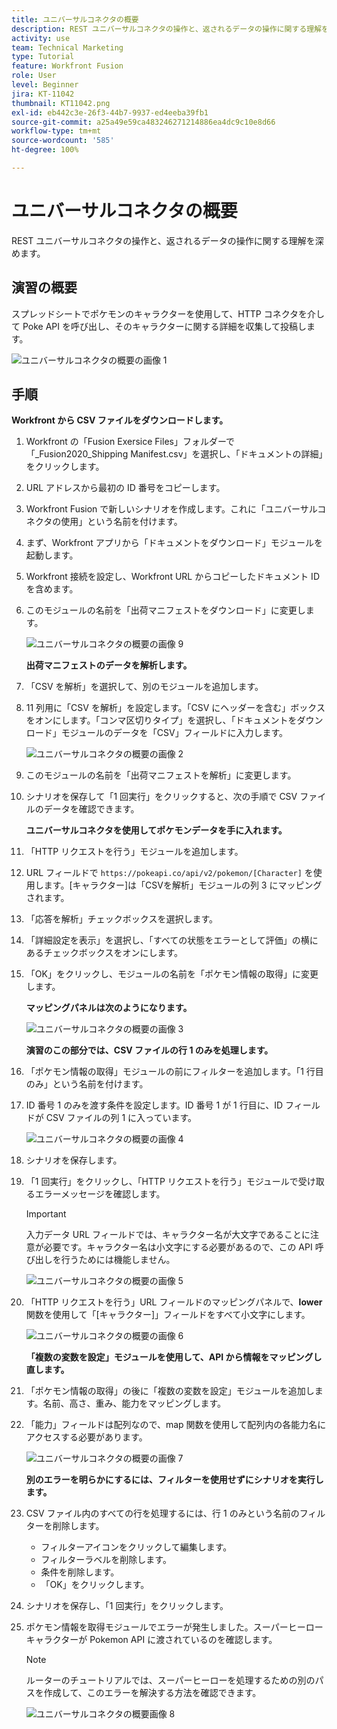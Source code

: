 ```yaml
---
title: ユニバーサルコネクタの概要
description: REST ユニバーサルコネクタの操作と、返されるデータの操作に関する理解を深めます。
activity: use
team: Technical Marketing
type: Tutorial
feature: Workfront Fusion
role: User
level: Beginner
jira: KT-11042
thumbnail: KT11042.png
exl-id: eb442c3e-26f3-44b7-9937-ed4eeba39fb1
source-git-commit: a25a49e59ca483246271214886ea4dc9c10e8d66
workflow-type: tm+mt
source-wordcount: '585'
ht-degree: 100%

---
```


# ユニバーサルコネクタの概要

REST ユニバーサルコネクタの操作と、返されるデータの操作に関する理解を深めます。

## 演習の概要

スプレッドシートでポケモンのキャラクターを使用して、HTTP コネクタを介して Poke API を呼び出し、そのキャラクターに関する詳細を収集して投稿します。

![ユニバーサルコネクタの概要の画像 1](../12-exercises/assets/introduction-to-universal-connectors-walkthrough-1.png)

## 手順

**Workfront から CSV ファイルをダウンロードします。**

1. Workfront の「Fusion Exersice Files」フォルダーで「_Fusion2020_Shipping Manifest.csv」を選択し、「ドキュメントの詳細」をクリックします。
1. URL アドレスから最初の ID 番号をコピーします。
1. Workfront Fusion で新しいシナリオを作成します。これに「ユニバーサルコネクタの使用」という名前を付けます。
1. まず、Workfront アプリから「ドキュメントをダウンロード」モジュールを起動します。
1. Workfront 接続を設定し、Workfront URL からコピーしたドキュメント ID を含めます。
1. このモジュールの名前を「出荷マニフェストをダウンロード」に変更します。

   ![ユニバーサルコネクタの概要の画像 9](../12-exercises/assets/introduction-to-universal-connectors-walkthrough-9.png)

   **出荷マニフェストのデータを解析します。**

1. 「CSV を解析」を選択して、別のモジュールを追加します。
1. 11 列用に「CSV を解析」を設定します。「CSV にヘッダーを含む」ボックスをオンにします。「コンマ区切りタイプ」を選択し、「ドキュメントをダウンロード」モジュールのデータを「CSV」フィールドに入力します。

   ![ユニバーサルコネクタの概要の画像 2](../12-exercises/assets/introduction-to-universal-connectors-walkthrough-2.png)

1. このモジュールの名前を「出荷マニフェストを解析」に変更します。
1. シナリオを保存して「1 回実行」をクリックすると、次の手順で CSV ファイルのデータを確認できます。

   **ユニバーサルコネクタを使用してポケモンデータを手に入れます。**

1. 「HTTP リクエストを行う」モジュールを追加します。
1. URL フィールドで `https://pokeapi.co/api/v2/pokemon/[Character]` を使用します。[キャラクター]は「CSVを解析」モジュールの列 3 にマッピングされます。
1. 「応答を解析」チェックボックスを選択します。
1. 「詳細設定を表示」を選択し、「すべての状態をエラーとして評価」の横にあるチェックボックスをオンにします。
1. 「OK」をクリックし、モジュールの名前を「ポケモン情報の取得」に変更します。

   **マッピングパネルは次のようになります。**

   ![ユニバーサルコネクタの概要の画像 3](../12-exercises/assets/introduction-to-universal-connectors-walkthrough-3.png)

   **演習のこの部分では、CSV ファイルの行 1 のみを処理します。**

1. 「ポケモン情報の取得」モジュールの前にフィルターを追加します。「1 行目のみ」という名前を付けます。
1. ID 番号 1 のみを渡す条件を設定します。ID 番号 1 が 1 行目に、ID フィールドが CSV ファイルの列 1 に入っています。

   ![ユニバーサルコネクタの概要の画像 4](../12-exercises/assets/introduction-to-universal-connectors-walkthrough-4.png)

1. シナリオを保存します。
1. 「1 回実行」をクリックし、「HTTP リクエストを行う」モジュールで受け取るエラーメッセージを確認します。

   >[!IMPORTANT]
   >
   >入力データ URL フィールドでは、キャラクター名が大文字であることに注意が必要です。キャラクター名は小文字にする必要があるので、この API 呼び出しを行うためには機能しません。

   ![ユニバーサルコネクタの概要の画像 5](../12-exercises/assets/introduction-to-universal-connectors-walkthrough-5.png)

1. 「HTTP リクエストを行う」URL フィールドのマッピングパネルで、**lower** 関数を使用して「[キャラクター]」フィールドをすべて小文字にします。

   ![ユニバーサルコネクタの概要の画像 6](../12-exercises/assets/introduction-to-universal-connectors-walkthrough-6.png)

   **「複数の変数を設定」モジュールを使用して、API から情報をマッピングし直します。**

1. 「ポケモン情報の取得」の後に「複数の変数を設定」モジュールを追加します。名前、高さ、重み、能力をマッピングします。
1. 「能力」フィールドは配列なので、map 関数を使用して配列内の各能力名にアクセスする必要があります。

   ![ユニバーサルコネクタの概要の画像 7](../12-exercises/assets/introduction-to-universal-connectors-walkthrough-7.png)

   **別のエラーを明らかにするには、フィルターを使用せずにシナリオを実行します。**

1. CSV ファイル内のすべての行を処理するには、行 1 のみという名前のフィルターを削除します。

   + フィルターアイコンをクリックして編集します。
   + フィルターラベルを削除します。
   + 条件を削除します。
   + 「OK」をクリックします。

1. シナリオを保存し、「1 回実行」をクリックします。
1. ポケモン情報を取得モジュールでエラーが発生しました。スーパーヒーローキャラクターが Pokemon API に渡されているのを確認します。

   >[!NOTE]
   >
   >ルーターのチュートリアルでは、スーパーヒーローを処理するための別のパスを作成して、このエラーを解決する方法を確認できます。

   ![ユニバーサルコネクタの概要画像 8](../12-exercises/assets/introduction-to-universal-connectors-walkthrough-8.png)
